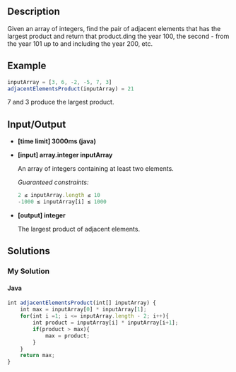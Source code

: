 ## Description

Given an array of integers, find the pair of adjacent elements that has the largest product and return that product.ding the year 100, the second - from the year 101 up to and including the year 200, etc.

## Example

```Javascript
inputArray = [3, 6, -2, -5, 7, 3]
adjacentElementsProduct(inputArray) = 21
```
7 and 3 produce the largest product.

## Input/Output

- **[time limit] 3000ms (java)** <br>
- **[input] array.integer inputArray** <br>

	An array of integers containing at least two elements.

	*Guaranteed constraints:* <br>
	```Javascript
	2 ≤ inputArray.length ≤ 10
	-1000 ≤ inputArray[i] ≤ 1000
	```

- **[output] integer** <br>

	The largest product of adjacent elements.

## Solutions
### My Solution
#### Java
```Javascript
int adjacentElementsProduct(int[] inputArray) {
    int max = inputArray[0] * inputArray[1];
    for(int i =1; i <= inputArray.length - 2; i++){
        int product = inputArray[i] * inputArray[i+1];
        if(product > max){
            max = product;
        }
    }
    return max;
}
```
